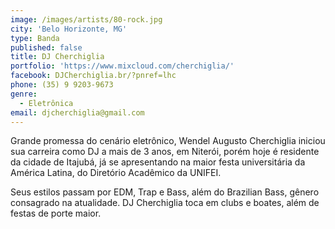 ```yaml
---
image: /images/artists/80-rock.jpg
city: 'Belo Horizonte, MG'
type: Banda
published: false
title: DJ Cherchiglia
portfolio: 'https://www.mixcloud.com/cherchiglia/'
facebook: DJCherchiglia.br/?pnref=lhc
phone: (35) 9 9203-9673
genre:
  - Eletrônica
email: djcherchiglia@gmail.com
---
```

Grande promessa do cenário eletrônico, Wendel Augusto Cherchiglia iniciou sua carreira como DJ a mais de 3 anos, em Niterói, porém hoje é residente da cidade de Itajubá, já se apresentando na maior festa universitária da América Latina, do Diretório Acadêmico da UNIFEI.

Seus estilos passam por EDM, Trap e Bass, além do Brazilian Bass, gênero consagrado na atualidade. DJ Cherchiglia toca em clubs e boates, além de festas de porte maior.